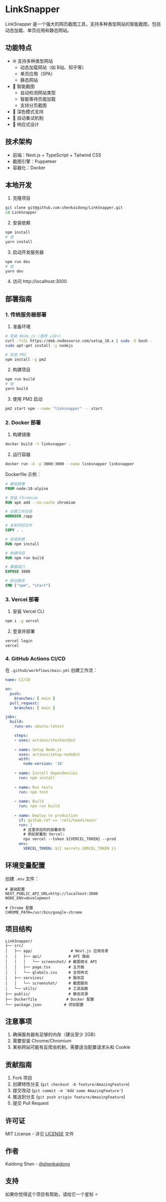 # LinkSnapper

LinkSnapper 是一个强大的网页截图工具，支持多种类型网站的智能截图，包括动态加载、单页应用和静态网站。

## 功能特点

- 🌐 支持多种类型网站
  - 动态加载网站（如 B站、知乎等）
  - 单页应用（SPA）
  - 静态网站
- 📸 智能截图
  - 自动检测网站类型
  - 智能等待页面加载
  - 支持分页截图
- 🌙 深色模式支持
- 🔄 自动重试机制
- 📱 响应式设计

## 技术架构

- 前端：Next.js + TypeScript + Tailwind CSS
- 截图引擎：Puppeteer
- 容器化：Docker

## 本地开发

1. 克隆项目
```bash
git clone git@github.com:shenkaidong/LinkSnapper.git
cd LinkSnapper
```

2. 安装依赖
```bash
npm install
# 或
yarn install
```

3. 启动开发服务器
```bash
npm run dev
# 或
yarn dev
```

4. 访问 http://localhost:3000

## 部署指南

### 1. 传统服务器部署

1. 准备环境
```bash
# 安装 Node.js (推荐 v18+)
curl -fsSL https://deb.nodesource.com/setup_18.x | sudo -E bash -
sudo apt-get install -y nodejs

# 安装 PM2
npm install -g pm2
```

2. 构建项目
```bash
npm run build
# 或
yarn build
```

3. 使用 PM2 启动
```bash
pm2 start npm --name "linksnapper" -- start
```

### 2. Docker 部署

1. 构建镜像
```bash
docker build -t linksnapper .
```

2. 运行容器
```bash
docker run -d -p 3000:3000 --name linksnapper linksnapper
```

Dockerfile 示例：
```dockerfile
# 基础镜像
FROM node:18-alpine

# 安装 Chromium
RUN apk add --no-cache chromium

# 设置工作目录
WORKDIR /app

# 复制项目文件
COPY . .

# 安装依赖
RUN npm install

# 构建项目
RUN npm run build

# 暴露端口
EXPOSE 3000

# 启动服务
CMD ["npm", "start"]
```

### 3. Vercel 部署

1. 安装 Vercel CLI
```bash
npm i -g vercel
```

2. 登录并部署
```bash
vercel login
vercel
```

### 4. GitHub Actions CI/CD

在 `.github/workflows/main.yml` 创建工作流：

```yaml
name: CI/CD

on:
  push:
    branches: [ main ]
  pull_request:
    branches: [ main ]

jobs:
  build:
    runs-on: ubuntu-latest

    steps:
    - uses: actions/checkout@v2
    
    - name: Setup Node.js
      uses: actions/setup-node@v2
      with:
        node-version: '18'
        
    - name: Install dependencies
      run: npm install
      
    - name: Run tests
      run: npm test
      
    - name: Build
      run: npm run build
      
    - name: Deploy to production
      if: github.ref == 'refs/heads/main'
      run: |
        # 这里添加你的部署命令
        # 例如部署到 Vercel:
        npx vercel --token ${VERCEL_TOKEN} --prod
      env:
        VERCEL_TOKEN: ${{ secrets.VERCEL_TOKEN }}
```

## 环境变量配置

创建 `.env` 文件：

```env
# 基础配置
NEXT_PUBLIC_API_URL=http://localhost:3000
NODE_ENV=development

# Chrome 配置
CHROME_PATH=/usr/bin/google-chrome
```

## 项目结构

```
LinkSnapper/
├── src/
│   ├── app/                 # Next.js 应用目录
│   │   ├── api/            # API 路由
│   │   │   └── screenshot/ # 截图相关 API
│   │   ├── page.tsx        # 主页面
│   │   └── globals.css     # 全局样式
│   ├── services/           # 服务层
│   │   └── screenshot/     # 截图服务
│   └── utils/              # 工具函数
├── public/                 # 静态资源
├── Dockerfile             # Docker 配置
└── package.json          # 项目配置
```

## 注意事项

1. 确保服务器有足够的内存（建议至少 2GB）
2. 需要安装 Chrome/Chromium
3. 某些网站可能有反爬虫机制，需要适当配置请求头和 Cookie

## 贡献指南

1. Fork 项目
2. 创建特性分支 (`git checkout -b feature/AmazingFeature`)
3. 提交改动 (`git commit -m 'Add some AmazingFeature'`)
4. 推送到分支 (`git push origin feature/AmazingFeature`)
5. 提交 Pull Request

## 许可证

MIT License - 详见 [LICENSE](LICENSE) 文件

## 作者

Kaidong Shen - [@shenkaidong](https://github.com/shenkaidong)

## 支持

如果你觉得这个项目有帮助，请给它一个星标 ⭐️ 
